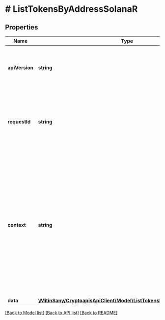 # # ListTokensByAddressSolanaR

## Properties

Name | Type | Description | Notes
------------ | ------------- | ------------- | -------------
**apiVersion** | **string** | Specifies the version of the API that incorporates this endpoint. |
**requestId** | **string** | Defines the ID of the request. The &#x60;requestId&#x60; is generated by Crypto APIs and it&#39;s unique for every request. |
**context** | **string** | In batch situations the user can use the context to correlate responses with requests. This property is present regardless of whether the response was successful or returned as an error. &#x60;context&#x60; is specified by the user. | [optional]
**data** | [**\MitinSany/CryptoapisApiClient\Model\ListTokensByAddressSolanaRData**](ListTokensByAddressSolanaRData.md) |  |

[[Back to Model list]](../../README.md#models) [[Back to API list]](../../README.md#endpoints) [[Back to README]](../../README.md)
